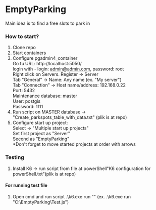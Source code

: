 # EmptyParking
Main idea is to find a free slots to park in

### How to start?

1. Clone repo
2. Start containers
3. Configure pgadmin4_container <br />
   Go tu URL: http://localhost:5050/<br />
   login with - login: admin@admin.com, password: root<br />
   Right click on Servers. Register -> Server<br />
   Tab "General" -> Name: Any name (ex. "My server")<br />
   Tab "Connection" -> Host name/address: 192.168.0.22<br />
                       Port: 5432<br />
                       Maintenance database: master<br />
                       User: postgis<br />
                       Password: 1111<br />
4. Run script on MASTER database -> "Create_parkspots_table_with_data.txt" (plik is at repo)
5. Configure start up project:<br />
   Select -> "Multiple start up projects"<br />
   Set first project as "Server"<br />
   Second as "EmptyParking"<br />
   *Don't forget to move started projects at order with arrows

### Testing
1. Install K6 -> run script from file at powerShell"K6 configuration for powerShell.txt"(plik is at repo)
#### For running test file
1. Open cmd and run script
      .\k6.exe run "<Full test file location>" (ex. .\k6.exe run "C:\EmptyParking\Test.js")